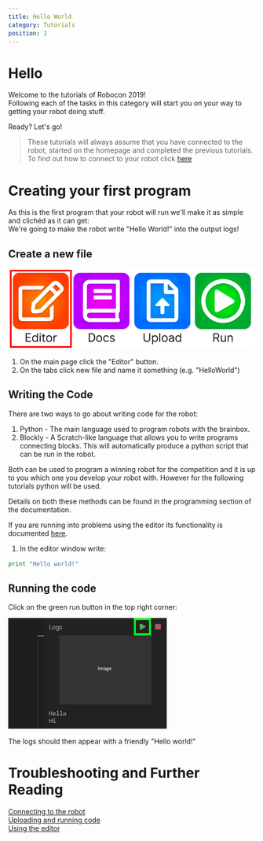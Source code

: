 ```yaml
---
title: Hello World
category: Tutorials
position: 2
---
```

# Hello

Welcome to the tutorials of Robocon 2019!<br>
Following each of the tasks in this category will start you on your way to getting your robot doing stuff.

Ready? Let's go!

> These tutorials will always assume that you have connected to the robot,  started on the homepage and completed the previous tutorials. To find out how to connect to your robot click [here](/connecting.html)

# Creating your first program

As this is the first program that your robot will run we'll make it as simple and clichéd as it can get:<br>
We're going to make the robot write "Hello World!" into the output logs!

## Create a new file

![Run Button](./images/shepherd-editor.png)

1. On the main page click the "Editor" button.
2. On the tabs click new file and name it something (e.g. "HelloWorld")

## Writing the Code

There are two ways to go about writing code for the robot:<br>

1. Python - The main language used to program robots with the brainbox.<br>
2. Blockly - A Scratch-like language that allows you to write programs connecting blocks. This will automatically produce a python script that can be run in the robot.

Both can be used to program a winning robot for the competition and it is up to you which one you develop your robot with. However for the following tutorials python will be used.

Details on both these methods can be found in the programming section of the documentation.

If you are running into problems using the editor its functionality is documented [here](https://hr-robocon.org/docs/editor.html#the-editor-interface).

1. In the editor window write:

```python
print "Hello world!"
```

## Running the code

Click on the green run button in the top right corner:

![Run Button](./images/editor-robot-run.png)

The logs should then appear with a friendly "Hello world!"

# Troubleshooting and Further Reading

[Connecting to the robot](/connecting.html) <br>
[Uploading and running code](/uploading.html) <br>
[Using the editor](/editor.html)
